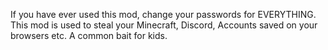 If you have ever used this mod, change your passwords for EVERYTHING. This mod is used to steal your Minecraft, Discord, Accounts saved on your browsers etc.
A common bait for kids.
